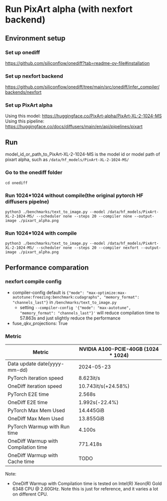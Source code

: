 # Run PixArt alpha (with nexfort backend)
## Environment setup
### Set up onediff
https://github.com/siliconflow/onediff?tab=readme-ov-file#installation

### Set up nexfort backend
https://github.com/siliconflow/onediff/tree/main/src/onediff/infer_compiler/backends/nexfort

### Set up PixArt alpha
Using this model: https://huggingface.co/PixArt-alpha/PixArt-XL-2-1024-MS
Using this pipeline: https://huggingface.co/docs/diffusers/main/en/api/pipelines/pixart

## Run
model_id_or_path_to_PixArt-XL-2-1024-MS is the model id or model path of pixart alpha, such as `/data/hf_models/PixArt-XL-2-1024-MS/`

### Go to the onediff folder
```
cd onediff
```

### Run 1024*1024 without compile(the original pytorch HF diffusers pipelne)
```
python3 ./benchmarks/text_to_image.py --model /data/hf_models/PixArt-XL-2-1024-MS/ --scheduler none --steps 20 --compiler none --output-image ./pixart_alpha.png
```

### Run 1024*1024 with compile
```
python3 ./benchmarks/text_to_image.py --model /data/hf_models/PixArt-XL-2-1024-MS/ --scheduler none --steps 20 --compiler nexfort --output-image ./pixart_alpha.png
```

## Performance comparation
### nexfort compile config
- compiler-config default is `{"mode": "max-optimize:max-autotune:freezing:benchmark:cudagraphs", "memory_format": "channels_last"}` in `/benchmarks/text_to_image.py`
  - setting `--compiler-config '{"mode": "max-autotune", "memory_format": "channels_last"}'` will reduce compilation time to 57.863s and just slightly reduce the performance
- fuse_qkv_projections: True

### Metric
| Metric                               | NVIDIA A100-PCIE-40GB (1024 * 1024) |
| ------------------------------------ | ----------------------------------- |
| Data update date(yyyy-mm-dd)         | 2024-05-23                          |
| PyTorch iteration speed              | 8.623it/s                           |
| OneDiff iteration speed              | 10.743it/s(+24.58%)                 |
| PyTorch E2E time                     | 2.568s                              |
| OneDiff E2E time                     | 1.992s(-22.4%)                      |
| PyTorch Max Mem Used                 | 14.445GiB                           |
| OneDiff Max Mem Used                 | 13.855GiB                           |
| PyTorch Warmup with Run time         | 4.100s                              |
| OneDiff Warmup with Compilation time | 771.418s                            |
| OneDiff Warmup with Cache time       | TODO                                |

Note:
- OneDiff Warmup with Compilation time is tested on Intel(R) Xeon(R) Gold 6348 CPU @ 2.60GHz. Note this is just for reference, and it varies a lot on different CPU.


